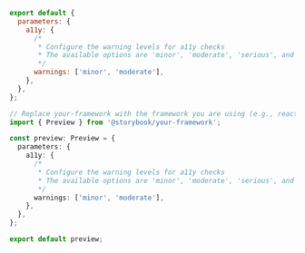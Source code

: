 ```js filename=".storybook/preview.js" renderer="common" language="js"
export default {
  parameters: {
    a11y: {
      /*
       * Configure the warning levels for a11y checks
       * The available options are 'minor', 'moderate', 'serious', and 'critical'
       */
      warnings: ['minor', 'moderate'],
    },
  },
};
```

```ts filename=".storybook/preview.ts" renderer="common" language="ts"
// Replace your-framework with the framework you are using (e.g., react, vue3)
import { Preview } from '@storybook/your-framework';

const preview: Preview = {
  parameters: {
    a11y: {
      /*
       * Configure the warning levels for a11y checks
       * The available options are 'minor', 'moderate', 'serious', and 'critical'
       */
      warnings: ['minor', 'moderate'],
    },
  },
};

export default preview;
```
